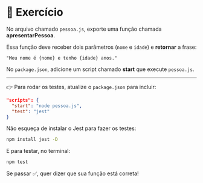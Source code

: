 # 🎯 Exercício

No arquivo chamado `pessoa.js`, exporte uma função chamada **apresentarPessoa**.

Essa função deve receber dois parâmetros (`nome` e `idade`) e **retornar** a frase:

```
"Meu nome é {nome} e tenho {idade} anos."
```

No `package.json`, adicione um script chamado **start** que execute `pessoa.js`.

---
👉 Para rodar os testes, atualize o `package.json` para incluir:

```json
"scripts": {
  "start": "node pessoa.js",
  "test": "jest"
}
```
Não esqueça de instalar o Jest para fazer os testes:
```bash
npm install jest -D
```

E para testar, no terminal:

```bash
npm test

```

Se passar ✅, quer dizer que sua função está correta!